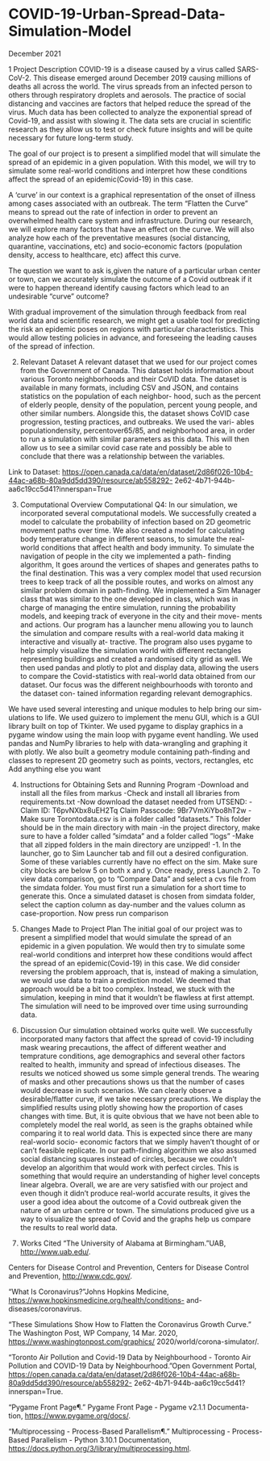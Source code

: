 # COVID-19-Urban-Spread-Data-Simulation-Model




December 2021

1 Project Description
COVID-19 is a disease caused by a virus called SARS-CoV-2. This disease
emerged around December 2019 causing millions of deaths all across the world.
The virus spreads from an infected person to others through respiratory droplets
and aerosols. The practice of social distancing and vaccines are factors that
helped reduce the spread of the virus. Much data has been collected to analyze
the exponential spread of Covid-19, and assist with slowing it. The data sets
are crucial in scientific research as they allow us to test or check future insights
and will be quite necessary for future long-term study.

  The goal of our project is to present a simplified model that will simulate
  the spread of an epidemic in a given population. With this model, we will try
  to simulate some real-world conditions and interpret how these conditions affect
  the spread of an epidemic(Covid-19) in this case.
  
  A ‘curve’ in our context is a graphical representation of the onset of illness
  among cases associated with an outbreak. The term “Flatten the Curve” means
  to spread out the rate of infection in order to prevent an overwhelmed health
  care system and infrastructure. During our research, we will explore many
  factors that have an effect on the curve. We will also analyze how each of
  the preventative measures (social distancing, quarantine, vaccinations, etc) and
  socio-economic factors (population density, access to healthcare, etc) affect this
  curve.
  
  The question we want to ask is,given the nature of a particular urban
  center or town, can we accurately simulate the outcome of a Covid
  outbreak if it were to happen thereand identify causing factors which lead
  to an undesirable “curve” outcome?
  
  With gradual improvement of the simulation through feedback from real
  world data and scientific research, we might get a usable tool for predicting the
  risk an epidemic poses on regions with particular characteristics. This would
  allow testing policies in advance, and foreseeing the leading causes of the spread
  of infection.

2. Relevant Dataset
A relevant dataset that we used for our project comes from the Government of
Canada. This dataset holds information about various Toronto neighborhoods
and their CoVID data. The dataset is available in many formats, including
CSV and JSON, and contains statistics on the population of each neighbor-
hood, such as the percent of elderly people, density of the population, percent
young people, and other similar numbers. Alongside this, the dataset shows
CoVID case progression, testing practices, and outbreaks. We used the vari-
ables populationdensity, percentover65/85, and neighborhood area, in order
to run a simulation with similar parameters as this data. This will then allow
us to see a similar covid case rate and possibly be able to conclude that there
was a relationship between the variables.

  Link to Dataset:
  https://open.canada.ca/data/en/dataset/2d86f026-10b4-44ac-a68b-80a9dd5dd390/resource/ab558292-
  2e62-4b71-944b-aa6c19cc5d41?innerspan=True

3. Computational Overview
Computational Q4: In our simulation, we incorporated several computational
models. We successfully created a model to calculate the probability of infection
based on 2D geometric movement paths over time. We also created a model
for calculating body temperature change in different seasons, to simulate the
real-world conditions that affect health and body immunity.
To simulate the navigation of people in the city we implemented a path-
finding algorithm, It goes around the vertices of shapes and generates paths to
the final destination. This was a very complex model that used recursion trees
to keep track of all the possible routes, and works on almost any similar problem
domain in path-finding.
We implemented a Sim Manager class that was similar to the one developed
in class, which was in charge of managing the entire simulation, running the
probability models, and keeping track of everyone in the city and their move-
ments and actions.
Our program has a launcher menu allowing you to launch the simulation and
compare results with a real-world data making it interactive and visually at-
tractive. The program also uses pygame to help simply visualize the simulation
world with different rectangles representing buildings and created a randomised
city grid as well.
We then used pandas and plotly to plot and display data, allowing the users
to compare the Covid-statistics with real-world data obtained from our dataset.
Our focus was the different neighbourhoods with toronto and the dataset con-
tained information regarding relevant demographics.

We have used several interesting and unique modules to help bring our sim-
ulations to life. We used guizero to implement the menu GUI, which is a GUI
library built on top of Tkinter. We used pygame to display graphics in a pygame
window using the main loop with pygame event handling. We used pandas and
NumPy libraries to help with data-wrangling and graphing it with plotly. We
also built a geometry module containing path-finding and classes to represent
2D geometry such as points, vectors, rectangles, etc
Add anything else you want

4. Instructions for Obtaining Sets and Running
Program
-Download and install all the files from markus
-Check and install all libraries from requirements.txt
-Now download the dataset needed from UTSEND:
-Claim ID: T6pvNXbx8uEH2Tq
Claim Passcode: 9Br7VmXiYbo8hT2w
-Make sure Torontodata.csv is in a folder called ”datasets.” This folder
should be in the main directory with main
-in the project directory, make sure to have a folder called ”simdata” and
a folder called ”logs” -Make that all zipped folders in the main directory are
unzipped! -1. In the launcher, go to Sim Launcher tab and fill out a desired
configuration. Some of these variables currently have no effect on the sim. Make
sure city blocks are below 5 on both x and y. Once ready, press Launch 2. To
view data comparison, go to ”Compare Data” and select a cvs file from the
simdata folder. You must first run a simulation for a short time to generate
this. Once a simulated dataset is chosen from simdata folder, select the caption
column as day-number and the values column as case-proportion. Now press
run comparison

5. Changes Made to Project Plan
The initial goal of our project was to present a simplified model that would
simulate the spread of an epidemic in a given population. We would then
try to simulate some real-world conditions and interpret how these conditions
would affect the spread of an epidemic(Covid-19) in this case. We did consider
reversing the problem approach, that is, instead of making a simulation, we
would use data to train a prediction model. We deemed that approach would
be a bit too complex. Instead, we stuck with the simulation, keeping in mind
that it wouldn’t be flawless at first attempt. The simulation will need to be
improved over time using surrounding data.

6. Discussion
Our simulation obtained works quite well. We successfully incorporated many
factors that affect the spread of covid-19 including mask wearing precautions,
the affect of different weather and temprature conditions, age demographics
and several other factors realted to health, immunity and spread of infectious
diseases.
The results we noticed showed us some simple general trends. The wearing of
masks and other precautions shows us that the number of cases would decrease
in such scenarios. We can clearly observe a desirable/flatter curve, if we take
necessary precautions.
We display the simplified results using plotly showing how the proportion of
cases changes with time. But, it is quite obvious that we have not been able to
completely model the real world, as seen is the graphs obtained while comparing
it to real world data. This is expected since there are many real-world socio-
economic factors that we simply haven’t thought of or can’t feasible replicate. In
our path-finding algorithim we also assumed social distancing squares instead of
circles, because we couldn’t develop an algorithim that would work with perfect
circles. This is something that would require an understanding of higher level
concepts linear algebra.
Overall, we are are very satisfied with our project and even though it didn’t
produce real-world accurate results, it gives the user a good idea about the
outcome of a Covid outbreak given the nature of an urban centre or town. The
simulations produced give us a way to visualize the spread of Covid and the
graphs help us compare the results to real world data.

7. Works Cited
“The University of Alabama at Birmingham.”UAB, http://www.uab.edu/.

Centers for Disease Control and Prevention, Centers for Disease Control and
Prevention, http://www.cdc.gov/.

“What Is Coronavirus?”Johns Hopkins Medicine, https://www.hopkinsmedicine.org/health/conditions-
and-diseases/coronavirus.

“These Simulations Show How to Flatten the Coronavirus Growth Curve.”
The Washington Post, WP Company, 14 Mar. 2020, https://www.washingtonpost.com/graphics/
2020/world/corona-simulator/.

“Toronto Air Pollution and Covid-19 Data by Neighbourhood - Toronto Air
Pollution and COVID-19 Data by Neighbourhood.”Open Government Portal,
https://open.canada.ca/data/en/dataset/2d86f026-10b4-44ac-a68b-80a9dd5dd390/resource/ab558292-
2e62-4b71-944b-aa6c19cc5d41?innerspan=True.

“Pygame Front Page¶.” Pygame Front Page - Pygame v2.1.1 Documenta-
tion, https://www.pygame.org/docs/.

“Multiprocessing - Process-Based Parallelism¶.” Multiprocessing - Process-
Based Parallelism - Python 3.10.1 Documentation, https://docs.python.org/3/library/multiprocessing.html.
